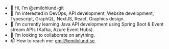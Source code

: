 - 👋 Hi, I’m @emilohlund-git
- 👀 I’m interested in DevOps, API development, Website development, Typescript, GraphQL, NextJS, React, Graphics design.
- 🌱 I’m currently learning Java API development using Spring Boot & Event stream APIs (Kafka, Azure Event Hubs).
- 💞️ I’m looking to collaborate on anything.
- 📫 How to reach me: emil@emilolund.se.
